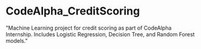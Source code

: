 # CodeAlpha_CreditScoring
"Machine Learning project for credit scoring as part of CodeAlpha Internship. Includes Logistic Regression, Decision Tree, and Random Forest models."
